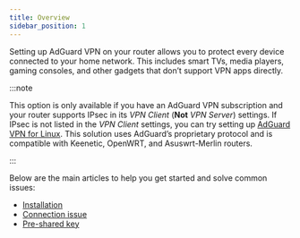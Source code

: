 ```yaml
---
title: Overview
sidebar_position: 1
---
```


Setting up AdGuard VPN on your router allows you to protect every device connected to your home network. This includes smart TVs, media players, gaming consoles, and other gadgets that don’t support VPN apps directly.

:::note

This option is only available if you have an AdGuard VPN subscription and your router supports IPsec in its *VPN Client* (**Not** *VPN Server*) settings. If IPsec is not listed in the *VPN Client* settings, you can try setting up [AdGuard VPN for Linux](/adguard-vpn-for-linux/setting-up-on-a-router). This solution uses AdGuard’s proprietary protocol and is compatible with Keenetic, OpenWRT, and Asuswrt-Merlin routers.

:::

Below are the main articles to help you get started and solve common issues:

- [Installation](/adguard-vpn-for-routers/installation)
- [Connection issue](/adguard-vpn-for-routers/solving-problems/connection-issue)
- [Pre-shared key](/adguard-vpn-for-routers/solving-problems/pre-shared-key)
